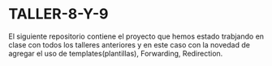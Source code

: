 # TALLER-8-Y-9
El siguiente repositorio contiene el proyecto que hemos estado trabjando en clase con todos los talleres anteriores y en este caso con la novedad de agregar el uso de templates(plantillas), Forwarding, Redirection.

